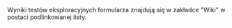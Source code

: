 Wyniki testów eksploracyjnych formularza znajdują się w zakładce "Wiki" w postaci podlinkowanej listy.
